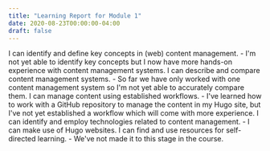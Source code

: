 ```yaml
---
title: "Learning Report for Module 1"
date: 2020-08-23T00:00:00-04:00
draft: false
---
```


I can identify and define key concepts in (web) content management. - I'm not yet able to identify key concepts but I now have more hands-on experience with content management systems.
I can describe and compare content management systems. - So far we have only worked with one content management system so I'm not yet able to accurately compare them.
I can manage content using established workflows. - I've learned how to work with a GitHub repository to manage the content in my Hugo site, but I've not yet established a workflow which will come with more experience.
I can identify and employ technologies related to content management. - I can make use of Hugo websites.
I can find and use resources for self-directed learning. - We've not made it to this stage in the course.
